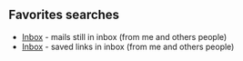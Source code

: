 ## Favorites searches
* [Inbox](https://inbox.google.com/u/0/search/!in%3Asaved%20in%3Ainbox) - mails still in inbox (from me and others people)
* [Inbox](https://inbox.google.com/u/0/search/in%3Asaved%20in%3Ainbox) - saved links in inbox (from me and others people)
